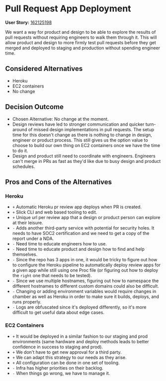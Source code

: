 # Pull Request App Deployment

**User Story:** [162125198](https://www.pivotaltracker.com/story/show/162125198)

We want a way for product and design to be able to explore the results of pull requests without requiring engineers to walk them through it. This will allow product and design to more firmly test pull requests before they get merged and deployed to staging and production without spending engineer time.

## Considered Alternatives

* Heroku
* EC2 containers
* No change

## Decision Outcome

* Chosen Alternative: No change at the moment.
* Design reviews have led to stronger communication and quicker turn-around of missed design implementations in pull requests. The setup time for this doesn't change as there is nothing to change in design, engineer or product process. This still gives us the option value to choose to build our own thing on EC2 containers once we have the time to do it.
* Design and product still need to coordinate with engineers. Engineers can't merge in PRs as fast as they'd like due to busy design and product schedules.

## Pros and Cons of the Alternatives <!-- optional -->

### Heroku

* `+` Automatic Heroku pr review app deploys when PR is created.
* `+` Slick CLI and web based tooling to edit.
* `+` Unique url per review app that a design or product person can explore at their leisure.
* `-` Adds another third-party service with potential for security holes. It needs to have SOC2 certification and we need to get a copy of the report under a NDA.
* `-` Need time to educate engineers how to use.
* `-` Need time to educate product and design how to find and help themselves.
* `-` Since the repo has 3 apps in one, it would be tricky to figure out how to configure the Heroku pipeline to automatically deploy review apps for a given app while still using one Proc file (or figuring out how to deploy the `right` one that needs to be tested).
* `-` Since we use multiple hostnames, figuring out how to namespace the different hostnames to different custom domains could also be difficult.
* `-` Changing or adding environment variables would require changes in chamber as well as Heroku in order to make sure it builds, deploys, and runs properly.
* `-` Logs are obfuscated since it's deployed differently, so it's more difficult to get useful data about edge cases.

### EC2 Containers

* `+` It would be deployed in a similar fashion to our staging and prod environments (same hardware and deploy methods leads to better confidence in success to staging and prod).
* `+` We don't have to get new approval for a third party.
* `+` We can adapt this strategy to our needs as they arise.
* `+` All configuration can be done in one set of tooling.
* `-` Infra has higher priorities on their backlog.
* `-` When things go wrong, we have to manage it.
